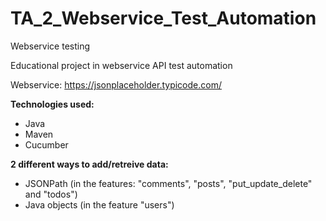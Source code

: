# TA_2_Webservice_Test_Automation
Webservice testing

Educational project in webservice API test automation

Webservice: https://jsonplaceholder.typicode.com/

**Technologies used:**
- Java
- Maven
- Cucumber

**2 different ways to add/retreive data:**
- JSONPath (in the features: "comments", "posts", "put_update_delete" and "todos")
- Java objects (in the feature "users")